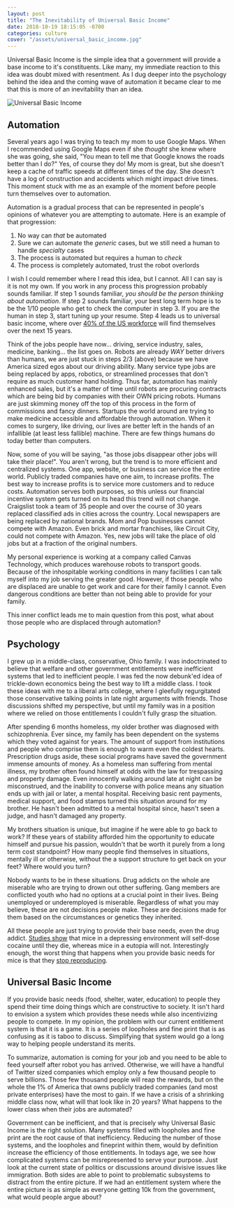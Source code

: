 ```yaml
---
layout: post
title: "The Inevitability of Universal Basic Income"
date: 2018-10-19 18:15:05 -0700
categories: culture
cover: "/assets/universal_basic_income.jpg"
---
```


Universal Basic Income is the simple idea that a government will provide a base income to it's constituents. Like many, my immediate reaction to this idea was doubt mixed with resentment. As I dug deeper into the psychology behind the idea and the coming wave of automation it became clear to me that this is more of an inevitability than an idea.

![Universal Basic Income]("assets/universal_basic_income.jpg")

## Automation ##

Several years ago I was trying to teach my mom to use Google Maps. When I recommended using Google Maps even if she _thought_ she knew where she was going, she said, "You mean to tell me that Google knows the roads better than I do?" Yes, of course they do! My mom is great, but she doesn't keep a cache of traffic speeds at different times of the day. She doesn't have a log of construction and accidents which might impact drive times. This moment stuck with me as an example of the moment before people turn themselves over to automation.

Automation is a gradual process that can be represented in people's opinions of whatever you are attempting to automate. Here is an example of that progression:

1. No way can _that_ be automated
2. Sure we can automate the _generic_ cases, but we still need a human to handle _specialty_ cases
3. The process is automated but requires a human to _check_
4. The process is completely automated, trust the robot overlords

I wish I could remember where I read this idea, but I cannot. All I can say is it is not my own. If you work in any process this progression probably sounds familiar. If step 1 sounds familiar, _you should be the person thinking about automation_. If step 2 sounds familiar, your best long term hope is to be the 1/10 people who get to check the computer in step 3. If you are the human in step 3, start tuning up your resume. Step 4 leads us to universal basic income, where over [40% of the US workforce](https://www.recode.net/2017/3/25/15051308/us-uk-germany-japan-robot-job-automation) will find themselves over the next 15 years.

Think of the jobs people have now... driving, service industry, sales, medicine, banking... the list goes on. Robots are already _WAY_ better drivers than humans, we are just stuck in steps 2/3 (above) because we have America sized egos about our driving ability. Many service type jobs are being replaced by apps, robotics, or streamlined processes that don't require as much customer hand holding. Thus far, automation has mainly enhanced sales, but it's a matter of time until robots are procuring contracts which are being bid by companies with their OWN pricing robots. Humans are just skimming money off the top of this process in the form of commissions and fancy dinners. Startups the world around are trying to make medicine accessible and affordable through automation. When it comes to surgery, like driving, our lives are better left in the hands of an infallible (at least less fallible) machine. There are few things humans do today better than computers.

Now, some of you will be saying, "as those jobs disappear other jobs will take their place!". You aren't wrong, but the trend is to more efficient and centralized systems. One app, website, or business can service the entire world. Publicly traded companies have one aim, to increase profits. The best way to increase profits is to service more customers and to reduce costs. Automation serves both purposes, so this unless our financial incentive system gets turned on its head this trend will not change. Craigslist took a team of 35 people and over the course of 30 years replaced classified ads in cities across the country.  Local newspapers are being replaced by national brands. Mom and Pop businesses cannot compete with Amazon. Even brick and mortar franchises, like Circuit City, could not compete with Amazon.  Yes, new jobs will take the place of old jobs but at a fraction of the original numbers.

My personal experience is working at a company called Canvas Technology, which produces warehouse robots to transport goods. Because of the inhospitable working conditions in many facilities I can talk myself into my job serving the greater good. However, if those people who are displaced are unable to get work and care for their family I cannot. Even dangerous conditions are better than not being able to provide for your family.

This inner conflict leads me to main question from this post, what about those people who are displaced through automation?

## Psychology ##

I grew up in a middle-class, conservative, Ohio family. I was indoctrinated to believe that welfare and other government entitlements were inefficient systems that led to inefficient people. I was fed the now debunk'ed idea of trickle-down economics being the best way to lift a middle class. I took these ideas with me to a liberal arts college, where I gleefully regurgitated those conservative talking points in late night arguments with friends. Those discussions shifted my perspective, but until my family was in a position where we relied on those entitlements I couldn't fully grasp the situation.

After spending 6 months homeless, my older brother was diagnosed with schizophrenia. Ever since, my family has been dependent on the systems which they voted against for years. The amount of support from institutions and people who comprise them is enough to warm even the coldest hearts. Prescription drugs aside, these social programs have saved the government immense amounts of money. As a homeless man suffering from mental illness, my brother often found himself at odds with the law for trespassing and property damage. Even innocently walking around late at night can be misconstrued, and the inability to converse with police means any situation ends up with jail or later, a mental hospital.  Receiving basic rent payments, medical support, and food stamps turned this situation around for my brother. He hasn't been admitted to a mental hospital since, hasn't seen a judge, and hasn't damaged any property.

My brothers situation is unique, but imagine if he were able to go back to work?  If these years of stability afforded him the opportunity to educate himself and pursue his passion, wouldn't that be worth it purely from a long term cost standpoint?  How many people find themselves in situations, mentally ill or otherwise, without the a support structure to get back on your feet?  Where would you turn?

Nobody wants to be in these situations. Drug addicts on the whole are miserable who are trying to drown out other suffering. Gang members are conflicted youth who had no options at a crucial point in their lives. Being unemployed or underemployed is miserable. Regardless of what you may believe, these are not decisions people make. These are decisions made for them based on the circumstances or genetics they inherited.

All these people are just trying to provide their base needs, even the drug addict. [Studies show](https://www.futurity.org/mice-addiction-cocaine-959182/) that mice in a depressing environment will self-dose cocaine until they die, whereas mice in a eutopia will not. Interestingly enough, the worst thing that happens when you provide basic needs for mice is that they [stop reproducing](https://io9.gizmodo.com/how-rats-turned-their-private-paradise-into-a-terrifyin-1687584457).

## Universal Basic Income ##

If you provide basic needs (food, shelter, water, education) to people they spend their time doing things which are constructive to society. It isn't hard to envision a system which provides these needs while also incentivizing people to compete.  In my opinion, the problem with our current entitlement system is that it is a game. It is a series of loopholes and fine print that is as confusing as it is taboo to discuss.  Simplifying that system would go a long way to helping people understand its merits.

To summarize, automation is coming for your job and you need to be able to feed yourself after robot you has arrived.  Otherwise, we will have a handful of Twitter sized companies which employ only a few thousand people to serve billions.  Those few thousand people will reap the rewards, but on the whole the 1% of America that owns publicly traded companies (and most private enterprises) have the most to gain. If we have a crisis of a shrinking middle class now, what will that look like in 20 years? What happens to the lower class when their jobs are automated?

Government can be inefficient, and that is precisely why Universal Basic Income is the right solution.  Many systems filled with loopholes and fine print are the root cause of that inefficiency. Reducing the number of those systems, and the loopholes and fineprint within them, would by definition increase the efficiency of those entitlements.  In todays age, we see how complicated systems can be misrepresented to serve your purpose.  Just look at the current state of politics or discussions around divisive issues like immigration.  Both sides are able to point to problematic subsystems to distract from the entire picture.  If we had an entitlement system where the entire picture is as simple as everyone getting 10k from the government, what would people argue about?
